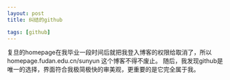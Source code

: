 ```yaml
---
layout: post
title: 纠结的github 

tags: [github]
---
```


复旦的homepage在我毕业一段时间后就把我登入博客的权限给取消了，所以homepage.fudan.edu.cn/sunyun 这个博客不得不废止。
随后，我发现github是唯一的选择，界面符合我极简极快的审美观，更重要的是它完全属于我。